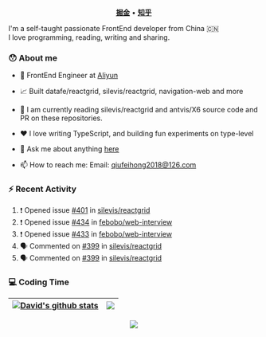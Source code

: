 <!-- <p align="center"><a href="https://qiufeihong2018.github.io">
<img width="80%" alt="Hello, I'm David. I do open source!" src="./assets/gh-readme-header.jpeg" />
</a></p>
<br /> -->
<p align="center">
    <b><a href="https://juejin.cn/user/1099167358268392">掘金</a></b>
    •
    <b><a href="https://www.zhihu.com/people/chou-fei-hong">知乎</a></b>
</p>
I'm a self-taught passionate FrontEnd developer from China 🇨🇳
<br />
I love programming, reading, writing and sharing.

### 😯 About me

- 💼 FrontEnd Engineer at [Aliyun](https://www.aliyun.com/)

- 📈 Built datafe/reactgrid, silevis/reactgrid, navigation-web and more

- 🌱 I am currently reading silevis/reactgrid and antvis/X6 source code and PR on these repositories.

- ❤️ I love writing TypeScript, and building fun experiments on type-level

- 💬 Ask me about anything [here](https://github.com/qiufeihong2018/qiufeihong2018/issues)

- 📫 How to reach me: Email: qiufeihong2018@126.com

### :zap: Recent Activity

<!--START_SECTION:activity-->
1. ❗ Opened issue [#401](https://github.com/silevis/reactgrid/issues/401) in [silevis/reactgrid](https://github.com/silevis/reactgrid)
2. ❗ Opened issue [#434](https://github.com/febobo/web-interview/issues/434) in [febobo/web-interview](https://github.com/febobo/web-interview)
3. ❗ Opened issue [#433](https://github.com/febobo/web-interview/issues/433) in [febobo/web-interview](https://github.com/febobo/web-interview)
4. 🗣 Commented on [#399](https://github.com/silevis/reactgrid/pull/399#issuecomment-2097267327) in [silevis/reactgrid](https://github.com/silevis/reactgrid)
5. 🗣 Commented on [#399](https://github.com/silevis/reactgrid/pull/399#issuecomment-2095456262) in [silevis/reactgrid](https://github.com/silevis/reactgrid)
<!--END_SECTION:activity-->

### 💻 Coding Time

| <a href="https://github.com/datafe/reactgrid"><img align="center" src="https://github-readme-stats.vercel.app/api?username=qiufeihong2018&show_icons=true&include_all_commits=true&theme=buefy&hide_border=true" alt="David's github stats" /></a> | <a href="https://github.com/datafe/reactgrid"><img align="center" src="https://github-readme-stats.vercel.app/api/top-langs/?username=qiufeihong2018&layout=compact&theme=buefy&hide_border=true" /></a> |
| -------------------------------------------------------------------------------------------------------------------------------------------------------------------------------------------------------------------------------------------------- | -------------------------------------------------------------------------------------------------------------------------------------------------------------------------------------------------------- |

<div align="center">
    <img src="https://github-readme-streak-stats.herokuapp.com/?user=qiufeihong2018" />
</div>



<!-- <code><img height="20" alt="javascript" src="https://raw.githubusercontent.com/github/explore/80688e429a7d4ef2fca1e82350fe8e3517d3494d/topics/javascript/javascript.png"></code>
<code><img height="20" alt="typescript" src="https://raw.githubusercontent.com/github/explore/80688e429a7d4ef2fca1e82350fe8e3517d3494d/topics/typescript/typescript.png"></code>
<code><img height="20" alt="react" src="https://raw.githubusercontent.com/github/explore/80688e429a7d4ef2fca1e82350fe8e3517d3494d/topics/react/react.png"></code>
<code><img height="20" alt="vue" src="https://raw.githubusercontent.com/github/explore/80688e429a7d4ef2fca1e82350fe8e3517d3494d/topics/vue/vue.png"></code>
<code><img height="20" alt="graphql" src="https://raw.githubusercontent.com/github/explore/5c058a388828bb5fde0bcafd4bc867b5bb3f26f3/topics/graphql/graphql.png"></code>
<code><img height="20" alt="nodejs" src="https://raw.githubusercontent.com/github/explore/80688e429a7d4ef2fca1e82350fe8e3517d3494d/topics/nodejs/nodejs.png"></code> -->


<!-- 
#### Top Repositories

<a href="https://github.com/qiufeihong2018/reactgrid">
  <img align="center" src="https://github-readme-stats.vercel.app/api/pin/?username=qiufeihong2018&repo=reactgrid&theme=buefy" />
</a>
<a href="https://github.com/qiufeihong2018/myBlog">
  <img align="center" src="https://github-readme-stats.vercel.app/api/pin/?username=qiufeihong2018&repo=myBlog&theme=buefy" />
</a>

<br />
<br />

<a href="https://juejin.cn/user/1099167358268392/posts" target="_blank"><img src="https://bubuzou.oss-cn-shenzhen.aliyuncs.com/blog/202101/juejin_01.png"></a><a href="https://codesandbox.io/u/qiufeihong2018">
<img align="right" alt="Anurag Hazra | CodeSandbox" width="20px" src="https://raw.githubusercontent.com/qiufeihong2018/qiufeihong2018/master/assets/codesandbox.svg" />
</a> -->

